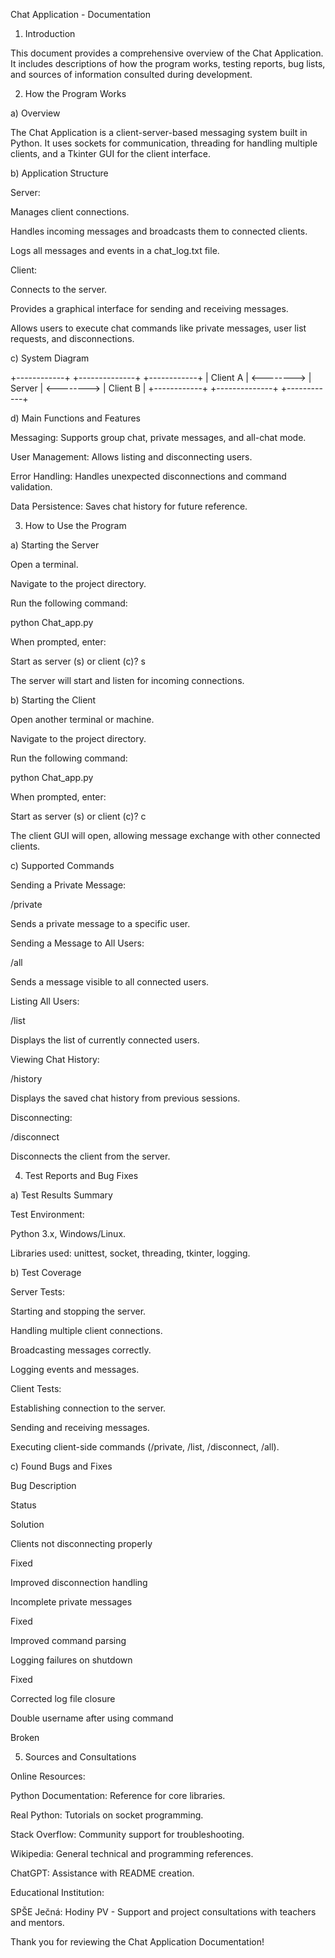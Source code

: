 Chat Application - Documentation

1. Introduction

This document provides a comprehensive overview of the Chat Application. It includes descriptions of how the program works, testing reports, bug lists, and sources of information consulted during development.

2. How the Program Works

a) Overview

The Chat Application is a client-server-based messaging system built in Python. It uses sockets for communication, threading for handling multiple clients, and a Tkinter GUI for the client interface.

b) Application Structure

Server:

Manages client connections.

Handles incoming messages and broadcasts them to connected clients.

Logs all messages and events in a chat_log.txt file.

Client:

Connects to the server.

Provides a graphical interface for sending and receiving messages.

Allows users to execute chat commands like private messages, user list requests, and disconnections.

c) System Diagram

+------------+            +--------------+            +------------+
|  Client A  | <--------> |   Server     | <--------> |  Client B  |
+------------+            +--------------+            +------------+

d) Main Functions and Features

Messaging: Supports group chat, private messages, and all-chat mode.

User Management: Allows listing and disconnecting users.

Error Handling: Handles unexpected disconnections and command validation.

Data Persistence: Saves chat history for future reference.

3. How to Use the Program

a) Starting the Server

Open a terminal.

Navigate to the project directory.

Run the following command:

python Chat_app.py

When prompted, enter:

Start as server (s) or client (c)? s

The server will start and listen for incoming connections.

b) Starting the Client

Open another terminal or machine.

Navigate to the project directory.

Run the following command:

python Chat_app.py

When prompted, enter:

Start as server (s) or client (c)? c

The client GUI will open, allowing message exchange with other connected clients.

c) Supported Commands

Sending a Private Message:

/private <username> <message>

Sends a private message to a specific user.

Sending a Message to All Users:

/all <message>

Sends a message visible to all connected users.

Listing All Users:

/list

Displays the list of currently connected users.

Viewing Chat History:

/history

Displays the saved chat history from previous sessions.

Disconnecting:

/disconnect

Disconnects the client from the server.

4. Test Reports and Bug Fixes

a) Test Results Summary

Test Environment:

Python 3.x, Windows/Linux.

Libraries used: unittest, socket, threading, tkinter, logging.

b) Test Coverage

Server Tests:

Starting and stopping the server.

Handling multiple client connections.

Broadcasting messages correctly.

Logging events and messages.

Client Tests:

Establishing connection to the server.

Sending and receiving messages.

Executing client-side commands (/private, /list, /disconnect, /all).

c) Found Bugs and Fixes

Bug Description

Status

Solution

Clients not disconnecting properly

Fixed

Improved disconnection handling

Incomplete private messages

Fixed

Improved command parsing

Logging failures on shutdown

Fixed

Corrected log file closure

Double username after using command

Broken



5. Sources and Consultations

Online Resources:

Python Documentation: Reference for core libraries.

Real Python: Tutorials on socket programming.

Stack Overflow: Community support for troubleshooting.

Wikipedia: General technical and programming references.

ChatGPT: Assistance with README creation.

Educational Institution:

SPŠE Ječná: Hodiny PV - Support and project consultations with teachers and mentors.

Thank you for reviewing the Chat Application Documentation!

